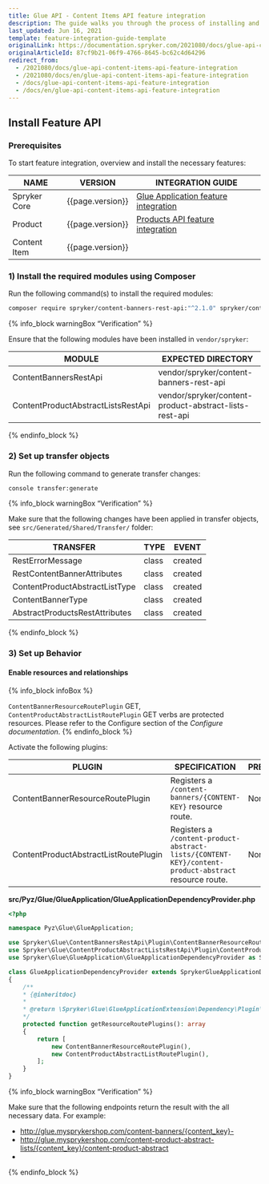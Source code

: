 ```yaml
---
title: Glue API - Content Items API feature integration
description: The guide walks you through the process of installing and configuring the Content Items feature in the project.
last_updated: Jun 16, 2021
template: feature-integration-guide-template
originalLink: https://documentation.spryker.com/2021080/docs/glue-api-content-items-api-feature-integration
originalArticleId: 87cf9b21-06f9-4766-8645-bc62c4d64296
redirect_from:
  - /2021080/docs/glue-api-content-items-api-feature-integration
  - /2021080/docs/en/glue-api-content-items-api-feature-integration
  - /docs/glue-api-content-items-api-feature-integration
  - /docs/en/glue-api-content-items-api-feature-integration
---
```


## Install Feature API

### Prerequisites

To start feature integration, overview and install the necessary features:

| NAME | VERSION | INTEGRATION GUIDE |
| --- | --- | --- |
| Spryker Core | {{page.version}} | [Glue Application feature integration](/docs/scos/dev/feature-integration-guides/{{page.version}}/glue-api/glue-api-glue-application-feature-integration.html) |
| Product | {{page.version}} | [Products API feature integration](/docs/scos/dev/feature-integration-guides/{{page.version}}/glue-api/glue-api-product-feature-integration.html) |
| Content Item | {{page.version}} |  |

### 1) Install the required modules using Composer

Run the following command(s) to install the required modules:

```bash
composer require spryker/content-banners-rest-api:"^2.1.0" spryker/content-product-abstract-lists-rest-api:"^1.0.0" --update-with-dependencies
```

{% info_block warningBox “Verification” %}

Ensure that the following modules have been installed in `vendor/spryker`:

| MODULE | EXPECTED DIRECTORY |
| --- | --- |
| ContentBannersRestApi | vendor/spryker/content-banners-rest-api |
| ContentProductAbstractListsRestApi | vendor/spryker/content-product-abstract-lists-rest-api |

{% endinfo_block %}

### 2) Set up transfer objects

Run the following command to generate transfer changes:

```bash
console transfer:generate
```

{% info_block warningBox “Verification” %}


Make sure that the following changes have been applied in transfer objects, see `src/Generated/Shared/Transfer/` folder:

| TRANSFER | TYPE | EVENT |
| --- | --- | --- |
| RestErrorMessage | class | created |
| RestContentBannerAttributes | class | created |
| ContentProductAbstractListType | class | created |
| ContentBannerType | class | created |
| AbstractProductsRestAttributes | class | created |

{% endinfo_block %}


### 3) Set up Behavior

#### Enable resources and relationships

{% info_block infoBox %}

`ContentBannerResourceRoutePlugin` GET, `ContentProductAbstractListRoutePlugin` GET verbs are protected resources. Please refer to the Configure section of the *Configure documentation*.
{% endinfo_block %}

Activate the following plugins:

| PLUGIN | SPECIFICATION | PREREQUISITES | NAMESPACE |
| --- | --- | --- | --- |
| ContentBannerResourceRoutePlugin | Registers a `/content-banners/{CONTENT-KEY}` resource route. | None | Spryker\Glue\ContentBannersRestApi\Plugin |
| ContentProductAbstractListRoutePlugin | Registers a `/content-product-abstract-lists/{CONTENT-KEY}/content-product-abstract` resource route. | None | Spryker\Glue\ContentProductAbstractListsRestApi\Plugin |

**src/Pyz/Glue/GlueApplication/GlueApplicationDependencyProvider.php**

```php
<?php

namespace Pyz\Glue\GlueApplication;

use Spryker\Glue\ContentBannersRestApi\Plugin\ContentBannerResourceRoutePlugin;
use Spryker\Glue\ContentProductAbstractListsRestApi\Plugin\ContentProductAbstractListRoutePlugin;
use Spryker\Glue\GlueApplication\GlueApplicationDependencyProvider as SprykerGlueApplicationDependencyProvider;

class GlueApplicationDependencyProvider extends SprykerGlueApplicationDependencyProvider
{
	/**
	* {@inheritdoc}
	*
	* @return \Spryker\Glue\GlueApplicationExtension\Dependency\Plugin\ResourceRoutePluginInterface[]
	*/
	protected function getResourceRoutePlugins(): array
	{
		return [
			new ContentBannerResourceRoutePlugin(),
			new ContentProductAbstractListRoutePlugin(),
		];
	}
}
```

{% info_block warningBox “Verification” %}

Make sure that the following endpoints return the result with the all necessary data. For example:
- http://glue.mysprykershop.com/content-banners/{content_key}-
- http://glue.mysprykershop.com/content-product-abstract-lists/{content_key}/content-product-abstract
-
{% endinfo_block %}
